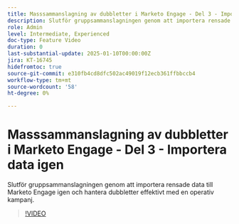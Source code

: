```yaml
---
title: Masssammanslagning av dubbletter i Marketo Engage - Del 3 - Importera data igen
description: Slutför gruppsammanslagningen genom att importera rensade data till Marketo Engage igen och hantera dubbletter effektivt med en operativ kampanj.
role: Admin
level: Intermediate, Experienced
doc-type: Feature Video
duration: 0
last-substantial-update: 2025-01-10T00:00:00Z
jira: KT-16745
hidefromtoc: true
source-git-commit: e310fb4cd8dfc502ac49019f12ecb361ffbbccb4
workflow-type: tm+mt
source-wordcount: '58'
ht-degree: 0%

---
```



# Masssammanslagning av dubbletter i Marketo Engage - Del 3 - Importera data igen

Slutför gruppsammanslagningen genom att importera rensade data till Marketo Engage igen och hantera dubbletter effektivt med en operativ kampanj.

>[!VIDEO](https://video.tv.adobe.com/v/3429488/?learn=on&enablevpops)
